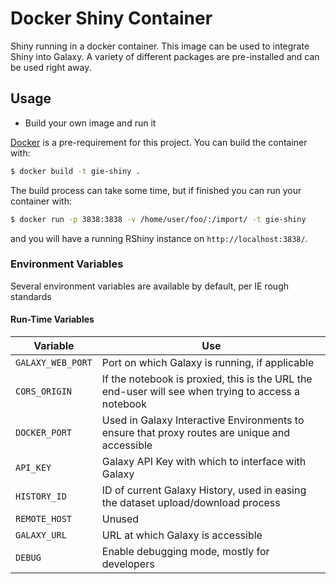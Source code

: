 # Docker Shiny Container

Shiny running in a docker container. This image can be used to integrate Shiny into Galaxy.
A variety of different packages are pre-installed and can be used right away.

## Usage

* Build your own image and run it

 [Docker](https://www.docker.com) is a pre-requirement for this project. You can build the container with:
 ```bash
 $ docker build -t gie-shiny .
 ```
 The build process can take some time, but if finished you can run your container with:
 ```bash
 $ docker run -p 3838:3838 -v /home/user/foo/:/import/ -t gie-shiny
 ```
 and you will have a running RShiny instance on ``http://localhost:3838/``.


### Environment Variables

Several environment variables are available by default, per IE rough standards


#### Run-Time Variables

Variable            | Use
------------------- | ---
`GALAXY_WEB_PORT`   | Port on which Galaxy is running, if applicable
`CORS_ORIGIN`       | If the notebook is proxied, this is the URL the end-user will see when trying to access a notebook
`DOCKER_PORT`       | Used in Galaxy Interactive Environments to ensure that proxy routes are unique and accessible
`API_KEY`           | Galaxy API Key with which to interface with Galaxy
`HISTORY_ID`        | ID of current Galaxy History, used in easing the dataset upload/download process
`REMOTE_HOST`       | Unused
`GALAXY_URL`        | URL at which Galaxy is accessible
`DEBUG`             | Enable debugging mode, mostly for developers
